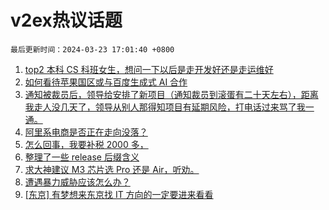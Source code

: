 # v2ex热议话题

`最后更新时间：2024-03-23 17:01:40 +0800`

1. [top2 本科 CS 科班女生，想问一下以后是走开发好还是走运维好](https://www.v2ex.com/t/1026214)
1. [如何看待苹果国区或与百度生成式 AI 合作](https://www.v2ex.com/t/1026254)
1. [通知被裁员后，领导给安排了新项目（通知裁员到滚蛋有二十天左右），距离我走人没几天了，领导从别人那得知项目有延期风险，打电话过来骂了我一通。](https://www.v2ex.com/t/1026205)
1. [阿里系电商是否正在走向没落？](https://www.v2ex.com/t/1026269)
1. [怎么回事，我要补税 2000 多，](https://www.v2ex.com/t/1026161)
1. [整理了一些 release 后缀含义](https://www.v2ex.com/t/1026152)
1. [求大神建议 M3 芯片选 Pro 还是 Air，听劝。](https://www.v2ex.com/t/1026225)
1. [遭遇暴力威胁应该怎么办？](https://www.v2ex.com/t/1026280)
1. [[东京] 有梦想来东京找 IT 方向的一定要进来看看](https://www.v2ex.com/t/1026182)

